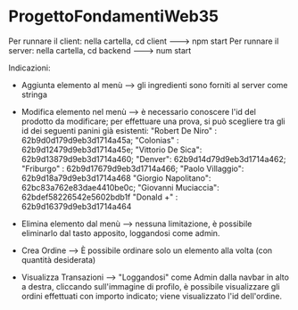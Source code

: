 # ProgettoFondamentiWeb35
Per runnare il client: nella cartella, cd client ---> npm start
Per runnare il server: nella cartella, cd backend ---> num start

Indicazioni:

- Aggiunta elemento al menù --> gli ingredienti sono forniti al server come stringa

- Modifica elemento nel menù --> è necessario conoscere l'id del prodotto da modificare; per effettuare una prova, si può scegliere tra gli id dei seguenti panini già esistenti:
"Robert De Niro" : 62b9d0d179d9eb3d1714a45a;
"Colonias" : 62b9d12479d9eb3d1714a45e;
"Vittorio De Sica": 62b9d13879d9eb3d1714a460;
"Denver": 62b9d14d79d9eb3d1714a462;
"Friburgo" : 62b9d17679d9eb3d1714a466;
"Paolo Villaggio": 62b9d18a79d9eb3d1714a468
"Giorgio Napolitano": 62bc83a762e83dae4410be0c;
"Giovanni Muciaccia": 62bdef58226542e5602bdb1f
"Donald +" : 62b9d16379d9eb3d1714a464

- Elimina elemento dal menù --> nessuna limitazione, è possibile eliminarlo dal tasto apposito, loggandosi come admin.

- Crea Ordine --> È possibile ordinare solo un elemento alla volta (con quantità desiderata)

- Visualizza Transazioni --> "Loggandosi" come Admin dalla navbar in alto a destra, cliccando sull'immagine di profilo, è possibile visualizzare gli ordini effettuati con importo indicato; viene visualizzato l'id dell'ordine.

